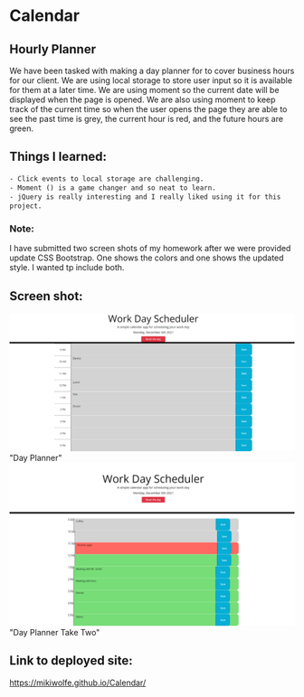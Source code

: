 # Calendar

## Hourly Planner 

We have been tasked with making a day planner for to cover business hours for our client. We are using local storage to store user input so it is available for them at a later time.  We are using moment so the current date will be displayed when the page is opened. We are also using moment to keep track of the current time so when the user opens the page they are able to see the past time is grey, the current hour is red, and the future hours are green.  

## Things I learned:
    - Click events to local storage are challenging.  
    - Moment () is a game changer and so neat to learn. 
    - jQuery is really interesting and I really liked using it for this project. 

### Note:
I have submitted two screen shots of my homework after we were provided update CSS Bootstrap. One shows the colors and one shows the updated style.  I wanted tp include both. 

## Screen shot: 
![ScreenShot](https://raw.githubusercontent.com/MikiWolfe/Calendar/5019f34698079b98fd56243106ebbed6bc4886f2/image/UpdatedScreenShot.jpeg)"Day Planner"
![ScreenShot](https://raw.githubusercontent.com/MikiWolfe/Calendar/5019f34698079b98fd56243106ebbed6bc4886f2/image/ScreenShot1.jpeg)"Day Planner Take Two"

## Link to deployed site:
https://mikiwolfe.github.io/Calendar/